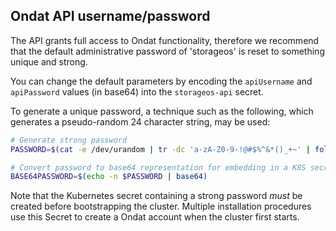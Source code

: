 ## Ondat API username/password

The API grants full access to Ondat functionality, therefore we recommend
that the default administrative password of 'storageos' is reset to something
unique and strong.

You can change the default parameters by encoding the `apiUsername` and
`apiPassword` values (in base64) into the `storageos-api` secret.

To generate a unique password, a technique such as the following, which
generates a pseudo-random 24 character string, may be used:

```bash
# Generate strong password
PASSWORD=$(cat -e /dev/urandom | tr -dc 'a-zA-Z0-9-!@#$%^&*()_+~' | fold -w 24 | head -n 1)

# Convert password to base64 representation for embedding in a K8S secret
BASE64PASSWORD=$(echo -n $PASSWORD | base64)
```

Note that the Kubernetes secret containing a strong password *must* be created
before bootstrapping the cluster. Multiple installation procedures use this
Secret to create a Ondat account when the cluster first starts.
